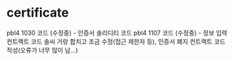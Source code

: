 # certificate
pbl4 1030 코드 (수정중) - 인증서 솔리디티 코드
pbl4 1107 코드 (수정중) - 정보 입력 컨트랙트 코드 솔씨 거랑 합치고 조금 수정(접근 제한자 등), 인증서 폐지 컨트랙트 코드 작성(오류가 너무 많이 남...)
